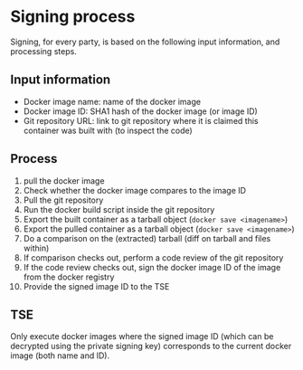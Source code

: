 # Signing process

Signing, for every party, is based on the following input information, and processing steps.

## Input information

* Docker image name: name of the docker image
* Docker image ID: SHA1 hash of the docker image (or image ID)
* Git repository URL: link to git repository where it is claimed this container was built with (to inspect the code)

## Process

1. pull the docker image
2. Check whether the docker image compares to the image ID
3. Pull the git repository
4. Run the docker build script inside the git repository
5. Export the built container as a tarball object (`docker save <imagename>`)
6. Export the pulled container as a tarball object (`docker save <imagename>`)
7. Do a comparison on the (extracted) tarball (diff on tarball and files within)
8. If comparison checks out, perform a code review of the git repository
9. If the code review checks out, sign the docker image ID of the image from the docker registry
10. Provide the signed image ID to the TSE

## TSE

Only execute docker images where the signed image ID (which can be decrypted using the private signing key) corresponds to the current docker image (both name and ID).